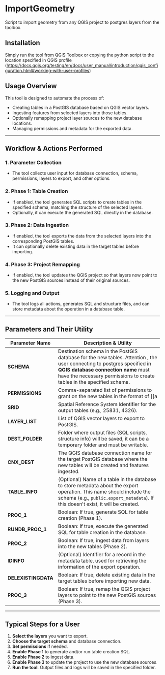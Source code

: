 # ImportGeometry
Script to import geometry from any QGIS project to postgres layers from the toolbox.

## Installation

Simply run the tool from QGIS Toolbox or copying the python script to the location specified in QGIS profile (https://docs.qgis.org/testing/en/docs/user_manual/introduction/qgis_configuration.html#working-with-user-profiles)

## Usage Overview

This tool is designed to automate the process of:
- Creating tables in a PostGIS database based on QGIS vector layers.
- Ingesting features from selected layers into those tables.
- Optionally remapping project layer sources to the new database locations.
- Managing permissions and metadata for the exported data.

---

## Workflow & Actions Performed

### 1. **Parameter Collection**
   - The tool collects user input for database connection, schema, permissions, layers to export, and other options.   
   
### 2. **Phase 1: Table Creation**
   - If enabled, the tool generates SQL scripts to create tables in the specified schema, matching the structure of the selected layers.
   - Optionally, it can execute the generated SQL directly in the database.

### 3. **Phase 2: Data Ingestion**
   - If enabled, the tool exports the data from the selected layers into the corresponding PostGIS tables.
   - It can optionally delete existing data in the target tables before importing.

### 4. **Phase 3: Project Remapping**
   - If enabled, the tool updates the QGIS project so that layers now point to the new PostGIS sources instead of their original sources.

### 5. **Logging and Output**
   - The tool logs all actions, generates SQL and structure files, and can store metadata about the operation in a database table.

---

## Parameters and Their Utility

| Parameter Name         | Description & Utility                                                                                 |
|----------------------- |------------------------------------------------------------------------------------------------------|
| **SCHEMA**             | Destination schema in the PostGIS database for the new tables. Attention , the user connecting to postgres specified in **QGIS database connection name** must have the necessary permissions to create tables in the specified schema.                                       |
| **PERMISSIONS**        | Comma-separated list of permissions to grant on the new tables in the format of [[a|s]:<username>,*] , the **a** permission is for all, the **s** permission is for select (e.g., `a:username` for ALL).         |
| **SRID**               | Spatial Reference System Identifier for the output tables (e.g., 25831, 4326).                       |
| **LAYER_LIST**         | List of QGIS vector layers to export to PostGIS.                                                     |
| **DEST_FOLDER**        | Folder where output files (SQL scripts, structure info) will be saved, it can be a temporary folder and must be writable.                               |
| **CNX_DEST**           | The QGIS database connection name for the target PostGIS database where the new tables will be created and features ingested.                                   |
| **TABLE_INFO**         | (Optional) Name of a table in the database to store metadata about the export operation. This name should include the schema (e.g., `public.export_metadata`). If this doesn't exist, it will be created.             |
| **PROC_1**             | Boolean: If true, generate SQL for table creation (Phase 1).                                         |
| **RUNDB_PROC_1**       | Boolean: If true, execute the generated SQL for table creation in the database.                      |
| **PROC_2**             | Boolean: If true, ingest data from layers into the new tables (Phase 2).                             |
| **IDINFO**             | (Optional) Identifier for a record in the metadata table, used for retrieving the information of the export operation.  |
| **DELEXISTINGDATA**    | Boolean: If true, delete existing data in the target tables before importing new data.               |
| **PROC_3**             | Boolean: If true, remap the QGIS project layers to point to the new PostGIS sources (Phase 3).       |

---

## Typical Steps for a User

1. **Select the layers** you want to export.
2. **Choose the target schema** and database connection.
3. **Set permissions** if needed.
4. **Enable Phase 1** to generate and/or run table creation SQL.
5. **Enable Phase 2** to ingest data.
6. **Enable Phase 3** to update the project to use the new database sources.
7. **Run the tool**. Output files and logs will be saved in the specified folder.

